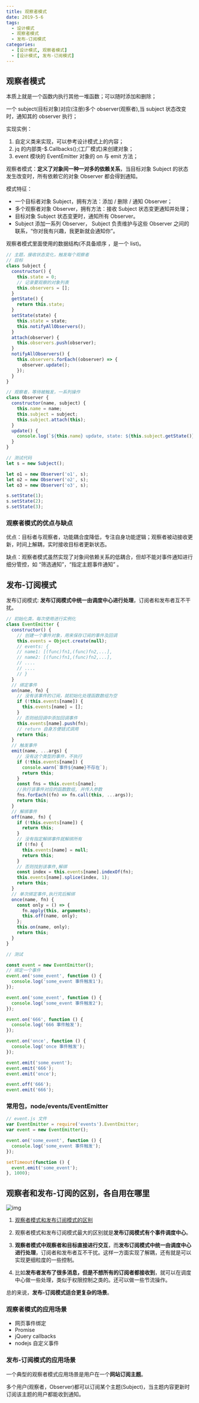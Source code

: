 ```yaml
---
title: 观察者模式
date: 2019-5-6
tags:
  - 设计模式
  - 观察者模式
  - 发布-订阅模式
categories:
  - [设计模式, 观察者模式]
  - [设计模式, 发布-订阅模式]
---
```


## 观察者模式

本质上就是一个函数内执行其他一堆函数；可以随时添加和删除；

一个 subject(目标对象)对应(注册)多个 observer(观察者),当 subject 状态改变时，通知其的 observer 执行；

实现实例：

1. 自定义类来实现，可以参考设计模式上的内容；
2. jq 的内部类-\$.Callbacks();(工厂模式)来创建对象；
3. event 模块的 EventEmitter 对象的 on 与 emit 方法；

观察者模式：**定义了对象间一种一对多的依赖关系**，当目标对象 Subject 的状态发生改变时，所有依赖它的对象 Observer 都会得到通知。

模式特征：

- 一个目标者对象 Subject，拥有方法：添加 / 删除 / 通知 Observer；
- 多个观察者对象 Observer，拥有方法：接收 Subject 状态变更通知并处理；
- 目标对象 Subject 状态变更时，通知所有 Observer。
- Subject 添加一系列 Observer， Subject 负责维护与这些 Observer 之间的联系，“你对我有兴趣，我更新就会通知你”。

观察者模式里面使用的数据结构(不具备顺序 ，是一个 list)。

```js
// 主题，接收状态变化，触发每个观察者
// 目标
class Subject {
  constructor() {
    this.state = 0;
    // 记录要观察的对象列表
    this.observers = [];
  }
  getState() {
    return this.state;
  }
  setState(state) {
    this.state = state;
    this.notifyAllObservers();
  }
  attach(observer) {
    this.observers.push(observer);
  }
  notifyAllObservers() {
    this.observers.forEach((observer) => {
      observer.update();
    });
  }
}

// 观察者，等待被触发，一系列操作
class Observer {
  constructor(name, subject) {
    this.name = name;
    this.subject = subject;
    this.subject.attach(this);
  }
  update() {
    console.log(`${this.name} update, state: ${this.subject.getState()}`);
  }
}

// 测试代码
let s = new Subject();

let o1 = new Observer('o1', s);
let o2 = new Observer('o2', s);
let o3 = new Observer('o3', s);

s.setState(1);
s.setState(2);
s.setState(3);
```

### 观察者模式的优点与缺点

优点：目标者与观察者，功能耦合度降低，专注自身功能逻辑；观察者被动接收更新，时间上解耦，实时接收目标者更新状态。

缺点：观察者模式虽然实现了对象间依赖关系的低耦合，但却不能对事件通知进行细分管控，如 “筛选通知”，“指定主题事件通知” 。

## 发布-订阅模式

发布订阅模式: **发布订阅模式中统一由调度中心进行处理**，订阅者和发布者互不干扰。

```js
// 初始化类，每次使用进行实例化
class EventEmitter {
  constructor() {
    // 创建一个事件对象，用来保存订阅的事件及回调
    this.events = Object.create(null);
    // events: {
    // name1: [(func)fn1,(func)fn2,...],
    // name2: [(func)fn1,(func)fn2,...],
    // ....
    // ....
    // }
  }
  // 绑定事件
  on(name, fn) {
    // 没有该事件的订阅，就初始化处理函数数组为空
    if (!this.events[name]) {
      this.events[name] = [];
    }
    // 否则给回调中添加回调事件
    this.events[name].push(fn);
    // return 自身方便链式调用
    return this;
  }
  // 触发事件
  emit(name, ...args) {
    // 没有这个类型的事件，不执行
    if (!this.events[name]) {
      console.warn(`事件${name}不存在`);
      return this;
    }
    const fns = this.events[name];
    //执行该事件对应的函数数组, 并传入参数
    fns.forEach((fn) => fn.call(this, ...args));
    return this;
  }
  // 解绑事件
  off(name, fn) {
    if (!this.events[name]) {
      return this;
    }
    // 没有指定解绑事件就解绑所有
    if (!fn) {
      this.events[name] = null;
      return this;
    }
    // 否则找到该事件,解绑
    const index = this.events[name].indexOf(fn);
    this.events[name].splice(index, 1);
    return this;
  }
  // 单次绑定事件,执行完后解绑
  once(name, fn) {
    const only = () => {
      fn.apply(this, arguments);
      this.off(name, only);
    };
    this.on(name, only);
    return this;
  }
}

// 测试

const event = new EventEmitter();
// 绑定一个事件
event.on('some_event', function () {
  console.log('some_event 事件触发1');
});

event.on('some_event', function () {
  console.log('some_event 事件触发2');
});

event.on('666', function () {
  console.log('666 事件触发');
});

event.on('once', function () {
  console.log('once 事件触发');
});

event.emit('some_event');
event.emit('666');
event.emit('once');

event.off('666');
event.emit('666');
```

### 常用包，node/events/EventEmitter

```js
// event.js 文件
var EventEmitter = require('events').EventEmitter;
var event = new EventEmitter();

event.on('some_event', function () {
  console.log('some_event 事件触发');
});

setTimeout(function () {
  event.emit('some_event');
}, 1000);
```

## 观察者和发布-订阅的区别，各自用在哪里

![img](./观察者与发布订阅.webp)

1. [观察者模式和发布订阅模式的区别](https://www.jianshu.com/p/594f018b68e7)

2. 观察者模式和发布订阅模式最大的区别就是**发布订阅模式有个事件调度中心**。

3. **观察者模式中观察者和目标直接进行交互**，而**发布订阅模式中统一由调度中心进行处理**，订阅者和发布者互不干扰。这样一方面实现了解耦，还有就是可以实现更细粒度的一些控制。

4. 比如**发布者发布了很多消息，但是不想所有的订阅者都接收到**，就可以在调度中心做一些处理，类似于权限控制之类的。还可以做一些节流操作。

总的来说，**发布-订阅模式适合更复杂的场景**。

### 观察者模式的应用场景

- 网页事件绑定
- Promise
- jQuery callbacks
- nodejs 自定义事件

### 发布-订阅模式的应用场景

一个典型的观察者模式应用场景是用户在一个**网站订阅主题**。

多个用户(观察者，Observer)都可以订阅某个主题(Subject)，当主题内容更新时订阅该主题的用户都能收到通知。

